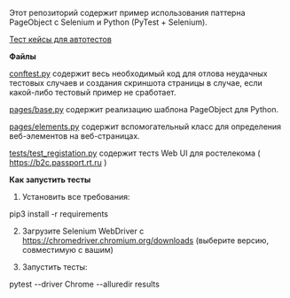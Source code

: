 Этот репозиторий содержит пример использования паттерна PageObject с Selenium и Python (PyTest + Selenium).

[Тест кейсы для автотестов](https://docs.google.com/spreadsheets/d/1H9-_ujeKtLYYuUJ8yHZVBjI2XReZsS20A4NB-N5Zwdw/edit#gid=0)

<b>Файлы</b>

[conftest.py](https://github.com/Lipat52/Rostelecom_autotest/blob/master/conftest.py) содержит весь необходимый код для отлова неудачных тестовых случаев и создания скриншота страницы в случае, если какой-либо тестовый пример не сработает.

[pages/base.py](https://github.com/Lipat52/Rostelecom_autotest/blob/master/pages/base.py) содержит реализацию шаблона PageObject для Python.

[pages/elements.py](https://github.com/Lipat52/Rostelecom_autotest/blob/master/pages/elements.py) содержит вспомогательный класс для определения веб-элементов на веб-страницах.

[tests/test_registation.py](https://github.com/Lipat52/Rostelecom_autotest/blob/master/pages/rt.py) содержит тестs Web UI для ростелекома ( https://b2c.passport.rt.ru )

<b>Как запустить тесты</b>

1. Установить все требования:

pip3 install -r requirements

2. Загрузите Selenium WebDriver с https://chromedriver.chromium.org/downloads (выберите версию, совместимую с вашим)

3. Запустить тесты:

pytest --driver Chrome  --alluredir results
